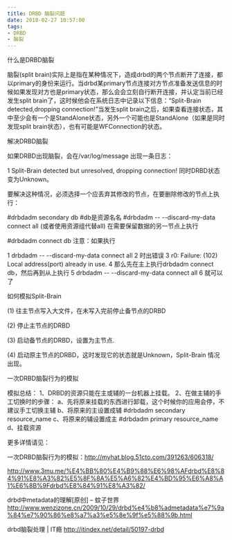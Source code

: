 ```yaml
---
title: DRBD 脑裂问题
date: 2018-02-27 10:57:00
tags:
- DRBD
- 脑裂
---
```


什么是DRBD脑裂

脑裂(split brain)实际上是指在某种情况下，造成drbd的两个节点断开了连接，都以primary的身份来运行。当drbd某primary节点连接对方节点准备发送信息的时候如果发现对方也是primary状态，那么会会立刻自行断开连接，并认定当前已经发生split brain了，这时候他会在系统日志中记录以下信息：“Split-Brain detected,dropping connection!”当发生split brain之后，如果查看连接状态，其中至少会有一个是StandAlone状态，另外一个可能也是StandAlone（如果是同时发现split brain状态），也有可能是WFConnection的状态。

解决DRBD脑裂

如果DRBD出现脑裂，会在/var/log/message 出现一条日志：

1
Split-Brain detected but unresolved, dropping connection!
同时DRBD状态变为Unknown。

要解决这种情况，必须选择一个应丢弃其修改的节点，在要删除修改的节点上执行：

#drbdadm secondary db  #db是资源名名
#drbdadm -- --discard-my-data connect all (或者使用资源组代替all)
在需要保留数据的另一节点上执行

#drbdadm connect db
注意：如果执行

1
drbdadm -- --discard-my-data connect all 
2
时出错误
3
r0: Failure: (102) Local address(port) already in use.
4
那么先在主上执行drbdadm connect db，然后再到从上执行
5
drbdadm -- --discard-my-data connect all 
6
就可以了

如何模拟Split-Brain

(1) 往主节点写入大文件，在未写入完前停止备节点的DRBD

(2) 停止主节点的DRBD

(3) 启动备节点的DRBD，设置为主节点.

(4) 启动原主节点的DRBD，这时发现它的状态就是Unknown，Split-Brain 情况出现。

一次DRBD脑裂行为的模拟

模拟总结：
1、DRBD的资源只能在主或辅的一台机器上挂载。
2、在做主辅的手工切换时的步骤：
a、先将原来挂载的东西进行卸载，这个时候你的应用会停，不建议手工切换主辅
b、将原来的主设置成辅 #drbdadm secondary resource_name
c、将原来的辅设置成主 #drbdadm primary resource_name
d、挂载资源

更多详情请见：

一次DRBD脑裂行为的模拟：http://myhat.blog.51cto.com/391263/606318/

http://www.3mu.me/%E4%BB%80%E4%B9%88%E6%98%AFdrbd%E8%84%91%E8%A3%82%E5%8F%8A%E5%A6%82%E4%BD%95%E6%A8%A1%E6%8B%9Fdrbd%E8%84%91%E8%A3%82/

drbd中metadata的理解[原创] – 蚊子世界
http://www.wenzizone.cn/2009/10/29/drbd%e4%b8%admetadata%e7%9a%84%e7%90%86%e8%a7%a3%e5%8e%9f%e5%88%9b.html

drbd脑裂处理 | IT瘾
http://itindex.net/detail/50197-drbd